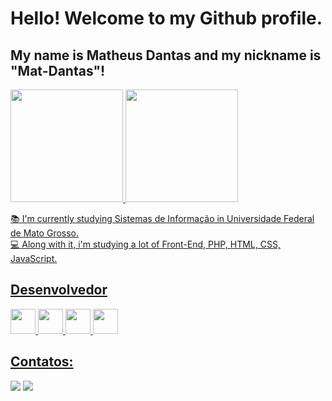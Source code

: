#  Hello! Welcome to my Github profile.
## My name is Matheus Dantas and my nickname is "Mat-Dantas"!
<div>
<a href="https://github.com/Mat-Dantas">
<img height="180em" src="https://github-readme-stats.vercel.app/api/top-langs/?username=Mat-Dantas&layout=compact&langs_count=7&theme=dracula"/>
<img height="180em" src="https://github-readme-stats.vercel.app/api?username=Mat-Dantas&show_icons=true&theme=dracula&include_all_commits=true&count_private=true"/>
</div>


:books: I'm currently studying Sistemas de Informação in Universidade Federal de Mato Grosso. <br>
:computer: Along with it, i'm studying a lot of Front-End, PHP, HTML, CSS, JavaScript.

## Desenvolvedor

<img src="https://cdn.jsdelivr.net/gh/devicons/devicon/icons/css3/css3-plain-wordmark.svg" width="40" height="40"/> <img src="https://cdn.jsdelivr.net/gh/devicons/devicon/icons/html5/html5-plain-wordmark.svg" width="40" height="40" /> <img src="https://cdn.jsdelivr.net/gh/devicons/devicon/icons/javascript/javascript-original.svg" width="40" height="40" /> <img src="https://cdn.jsdelivr.net/gh/devicons/devicon/icons/python/python-original.svg"  width="40" height="40"/> 
          
          
## Contatos:

<div>
<a href="https://instagram.com/matheus_dantass" target="_blank"><img src="https://img.shields.io/badge/-Instagram-%23E4405F?style=for-the-badge&logo=instagram&logoColor=white" target="_blank"></a>
<a href = "mailto:maiamatheus2@gmail.com"><img src="https://img.shields.io/badge/Gmail-D14836?style=for-the-badge&logo=gmail&logoColor=white" target="_blank"></a>
  
</div>
